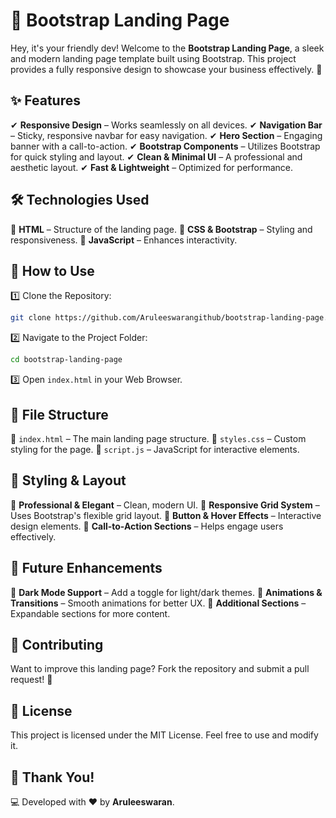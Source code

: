 # 🚀 Bootstrap Landing Page

Hey, it's your friendly dev! Welcome to the **Bootstrap Landing Page**, a sleek and modern landing page template built using Bootstrap. This project provides a fully responsive design to showcase your business effectively. 🎉

## ✨ Features
✔ **Responsive Design** – Works seamlessly on all devices.
✔ **Navigation Bar** – Sticky, responsive navbar for easy navigation.
✔ **Hero Section** – Engaging banner with a call-to-action.
✔ **Bootstrap Components** – Utilizes Bootstrap for quick styling and layout.
✔ **Clean & Minimal UI** – A professional and aesthetic layout.
✔ **Fast & Lightweight** – Optimized for performance.

## 🛠️ Technologies Used
🔹 **HTML** – Structure of the landing page.
🔹 **CSS & Bootstrap** – Styling and responsiveness.
🔹 **JavaScript** – Enhances interactivity.

## 🎯 How to Use
1️⃣ Clone the Repository:

```bash
git clone https://github.com/Aruleeswarangithub/bootstrap-landing-page.git
```

2️⃣ Navigate to the Project Folder:

```bash
cd bootstrap-landing-page
```

3️⃣ Open `index.html` in your Web Browser.

## 📝 File Structure
📂 `index.html` – The main landing page structure.
🎨 `styles.css` – Custom styling for the page.
📜 `script.js` – JavaScript for interactive elements.

## 🎨 Styling & Layout
🎯 **Professional & Elegant** – Clean, modern UI.
🎯 **Responsive Grid System** – Uses Bootstrap's flexible grid layout.
🎯 **Button & Hover Effects** – Interactive design elements.
🎯 **Call-to-Action Sections** – Helps engage users effectively.

## 🚀 Future Enhancements
🌟 **Dark Mode Support** – Add a toggle for light/dark themes.
🌟 **Animations & Transitions** – Smooth animations for better UX.
🌟 **Additional Sections** – Expandable sections for more content.

## 🤝 Contributing
Want to improve this landing page? Fork the repository and submit a pull request! 🚀

## 📜 License
This project is licensed under the MIT License. Feel free to use and modify it.

## 🙌 Thank You!
💻 Developed with ❤️ by **Aruleeswaran**.

